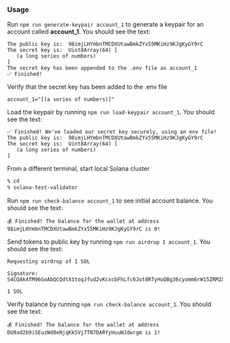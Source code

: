 ### Usage 
Run `npm run generate-keypair account_1` to generate a keypair for an account called **account_1**. You should see the text:
```
The public key is:  98imjLHYmbnTMCDXUtawBmkZYx55MKiHz9KJgKyGY9rC
The secret key is:  Uint8Array(64) [
   (a long series of numbers) 
]
The secret key has been appended to the .env file as account_1
✅ Finished!
```
Verify that the secret key has been added to the .env file
```
account_1="[(a series of numbers)]"
```
Load the keypair by running `npm run load-keypair account_1`. You should see the text:
```
✅ Finished! We've loaded our secret key securely, using an env file!
The public key is:  98imjLHYmbnTMCDXUtawBmkZYx55MKiHz9KJgKyGY9rC
The secret key is:  Uint8Array(64) [
   (a long series of numbers)
]
```
From a different terminal, start local Solana cluster
```bash
% cd
% solana-test-validator
```
Run `npm run check-balance account_1` to see initial account balance. You should see the text:
```
💰 Finished! The balance for the wallet at address 98imjLHYmbnTMCDXUtawBmkZYx55MKiHz9KJgKyGY9rC is 0!
```
Send tokens to public key by running `npm run airdrop 1 account_1`. You should see the text:
```
Requesting airdrop of 1 SOL

Signature: S4CQAk4fM96GoAbQCQdtX1toqJfud2vKcxcbFhLfc6Jot8RTyHuQBg36cyomm6rW15ZRM2XcDDA38cVN5LrRfC8

1 SOL
```
Verify balance by running `npm run check-balance account_1`. You should see the text:
```
💰 Finished! The balance for the wallet at address DU9ad2b9iSEuzWd8eNjqKkSVj7TN7DARYyHuuWJdwrgm is 1!
```